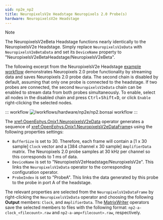 ```yaml
---
uid: np2e_np2
title: NeuropixelsV2e Headstage Neuropixels 2.0 Probe(s)
hardware: NeuropixelsV2e Headstage
---
```


> [!NOTE] 
> The NeuropixelsV2eBeta Headstage functions nearly identically to the NeuropixelsV2e Headstage. Simply replace
> `NeuropixelsV2eData` with `NeuropixelsV2eBetaData` and set its `DeviceName` property to
> "NeuropixelsV2eBetaHeadstage/NeuropixelsV2eBeta". 

The following excerpt from the NeuropixelsV2e Headstage [example workflow](xref:np2e) demonstrates Neuropixels 2.0 probe
functionality by streaming data and saves Neuropixels 2.0 probe data. The second chain is disabled by default, assuming
that only one probe is connected to the headstage. If two probes are connected, the second `NeuropixelsV2eData` chain
can be enabled to stream data from both probes simultaneously. To enable, select all nodes in the disabled chain and
press <kbd>Ctrl</kbd>+<kbd>Shift</kbd>+<kbd>D</kbd>, or click `Enable` right-clicking the selected nodes.

::: workflow
![/workflows/hardware/np2e/np2.bonsai workflow](../../../workflows/hardware/np2e/np2.bonsai)
:::

The <xref:OpenEphys.Onix1.NeuropixelsV2eData> operator generates a sequence of
<xref:OpenEphys.Onix1.NeuropixelsV2eDataFrame>s using the following properties settings:
- `BufferSize` is set to 30. Therefore, each frame will contain a [1 x 30 sample] `Clock` vector and a [384 channel x 30
  sample] `AmplifierData` matrix. The Neuropixels 2.0 probe samples at 30 kHz per channel so this corresponds to 1 ms of
  data.
- `DeviceName` is set to "NeuropixelsV2eHeadstage/NeuropixelsV2e". This links the `NeuropixelsV2eData` operator to the
  corresponding configuration operator. 
- `ProbeIndex` is set to "ProbeA". This links the data generated by this probe to the probe in port A of the headstage. 

The relevant properties are selected from the `NeuropixelsV2eDataFrame` by right-clicking the `NeuropixelsV2eData`
operator and choosing the following **Output** members: `Clock`, and `AmplifierData`. The
[MatrixWriter](xref:Bonsai.Dsp.MatrixWriter) operators save the selected members to
files with the following format: `np2-a-clock_<filecount>.raw` and `np2-a-amp<filecount>.raw`, respectively.

